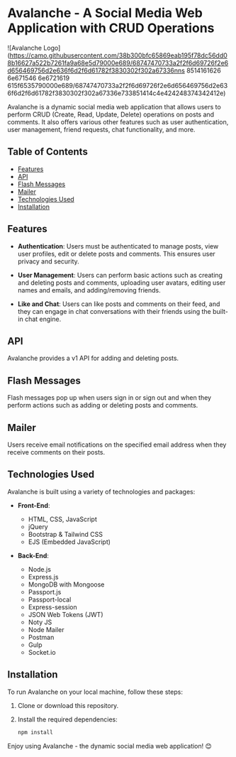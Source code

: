 # Avalanche - A Social Media Web Application with CRUD Operations

![Avalanche Logo](https://camo.githubusercontent.com/38b300bfc65869eab195f78dc56dd08b16627a522b7261fa9a68e5d79000e689/68747470733a2f2f6d69726f2e6d656469756d2e636f6d2f6d61782f3830302f302a67336nns 8514161626 6e671546 6e6721619 615f6535790000e689/68747470733a2f2f6d69726f2e6d656469756d2e636f6d2f6d61782f3830302f302a67336e733851414c4e424248374342412e)

Avalanche is a dynamic social media web application that allows users to perform CRUD (Create, Read, Update, Delete) operations on posts and comments. It also offers various other features such as user authentication, user management, friend requests, chat functionality, and more.

## Table of Contents

- [Features](#features)
- [API](#api)
- [Flash Messages](#flash-messages)
- [Mailer](#mailer)
- [Technologies Used](#technologies-used)
- [Installation](#installation)

## Features

- **Authentication**: Users must be authenticated to manage posts, view user profiles, edit or delete posts and comments. This ensures user privacy and security.

- **User Management**: Users can perform basic actions such as creating and deleting posts and comments, uploading user avatars, editing user names and emails, and adding/removing friends.

- **Like and Chat**: Users can like posts and comments on their feed, and they can engage in chat conversations with their friends using the built-in chat engine.

## API

Avalanche provides a v1 API for adding and deleting posts.

## Flash Messages

Flash messages pop up when users sign in or sign out and when they perform actions such as adding or deleting posts and comments.

## Mailer

Users receive email notifications on the specified email address when they receive comments on their posts.

## Technologies Used

Avalanche is built using a variety of technologies and packages:

- **Front-End**:
  - HTML, CSS, JavaScript
  - jQuery
  - Bootstrap & Tailwind CSS
  - EJS (Embedded JavaScript)

- **Back-End**:
  - Node.js
  - Express.js
  - MongoDB with Mongoose
  - Passport.js
  - Passport-local
  - Express-session
  - JSON Web Tokens (JWT)
  - Noty JS
  - Node Mailer
  - Postman
  - Gulp
  - Socket.io

## Installation

To run Avalanche on your local machine, follow these steps:

1. Clone or download this repository.

2. Install the required dependencies:

   ```bash
   npm install


Enjoy using Avalanche - the dynamic social media web application! 😊
